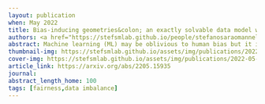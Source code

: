 ```yaml
---
layout: publication
when: May 2022
title: Bias-inducing geometries&colon; an exactly solvable data model with fairness implications
authors: <a href="https://stefsmlab.github.io/people/stefanosaraomannelli/"><u>Stefano Sarao Mannelli</u></a>, Federica Gerace, Negar Rostamzadeh, Luca Saglietti
abstract: Machine learning (ML) may be oblivious to human bias but it is not immune to its perpetuation. Marginalisation and iniquitous group representation are often traceable in the very data used for training, and may be reflected or even enhanced by the learning models. In the present work, we aim at clarifying the role played by data geometry in the emergence of ML bias. We introduce an exactly solvable high-dimensional model of data imbalance, where parametric control over the many bias-inducing factors allows for an extensive exploration of the bias inheritance mechanism. Through the tools of statistical physics, we analytically characterise the typical properties of learning models trained in this synthetic framework and obtain exact predictions for the observables that are commonly employed for fairness assessment. Despite the simplicity of the data model, we retrace and unpack typical unfairness behaviour observed on real-world datasets. We also obtain a detailed analytical characterisation of a class of bias mitigation strategies. We first consider a basic loss-reweighing scheme, which allows for an implicit minimisation of different unfairness metrics, and quantify the incompatibilities between some existing fairness criteria. Then, we consider a novel mitigation strategy based on a matched inference approach, consisting in the introduction of coupled learning models. Our theoretical analysis of this approach shows that the coupled strategy can strike superior fairness-accuracy trade-offs. 
thumbnail-img: https://stefsmlab.github.io/assets/img/publications/2022-05-31-Bias-inducing-geometries-thumbnail.png
cover-img: https://stefsmlab.github.io/assets/img/publications/2022-05-31-Bias-inducing-geometries-cover.png
article_link: https://arxiv.org/abs/2205.15935
journal:
abstract_length_home: 100
tags: [fairness,data imbalance]
---
```

